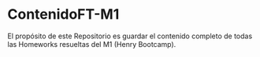 # ContenidoFT-M1

El propósito de este Repositorio es guardar el contenido completo de todas las Homeworks resueltas del M1 (Henry Bootcamp).
